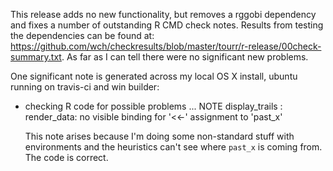 
This release adds no new functionality, but removes a rggobi dependency and fixes a number of outstanding R CMD check notes. Results from testing the dependencies can be found at: https://github.com/wch/checkresults/blob/master/tourr/r-release/00check-summary.txt. As far as I can tell there were no significant new problems.

One significant note is generated across my local OS X install, ubuntu running on travis-ci and win builder:

* checking R code for possible problems ... NOTE
  display_trails : render_data: no visible binding for '<<-' assignment 
  to 'past_x'
  
  This note arises because I'm doing some non-standard stuff with
  environments and the heuristics can't see where `past_x` is coming
  from. The code is correct.

